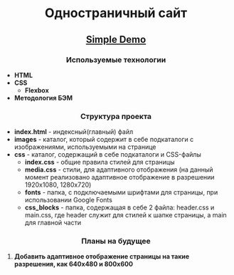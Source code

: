 <h1 align = "center" >Одностраничный сайт</h1>
<h2 align = "center">
    <a href = "https://snekzip.github.io/BEM-landing_page/">Simple Demo</a>
</h2>
<h3 align = "center">Используемые технологии</h3>
<ul>
    <li><b>HTML</b> 
    </li>
    <li><b>CSS</b>
        <ul>
            <li><b>Flexbox</b></li>
        </ul>
    </li>
    <li><b>Методология БЭМ</b></li>
</ul>
<h3 align = "center">Структура проекта</h3>
<ul>
    <li><b>index.html</b> - индексный(главный) файл</li>
    <li><b>images</b> - каталог, который содержит в себе подкаталоги с изображениями, используемыми на странице</li>
    <li><b>css</b> - каталог, содержащий в себе подкаталоги и CSS-файлы
        <ul>
            <li><b>index.css</b> - общие правила стилей для страницы</li>
            <li><b>media.css</b> - стили, для адаптивного отображения (на данный момент реализовано адаптивное отображение в разрешении 1920x1080, 1280x720)</li>
            <li><b>fonts</b> - папка, с подключаемыми шрифтами для страницы, при использовании Google Fonts</li>
            <li><b>css_blocks</b> - папка, содержащая в себе 2 файла: header.css и main.css, где header служит для стилей к шапке страницы, а main для главной части</li>
        </ul>
    </li>
</ul>
<h3 align = "center">Планы на будущее</h3>
<ol>
    <li><b>Добавить адаптивное отображение страницы на такие разрешения, как 640x480 и 800x600</b></li>
</ol>